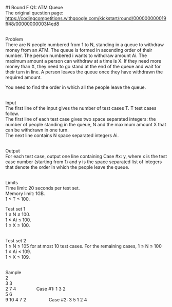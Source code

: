 #1 Round F Q1: ATM Queue<br/>
The original question page:<br/>
https://codingcompetitions.withgoogle.com/kickstart/round/000000000019ff48/00000000003f4ed8<br/><br/>

Problem<br/>
There are N people numbered from 1 to N, standing in a queue to withdraw money from an ATM. The queue is formed in ascending order of their number. The person numbered i wants to withdraw amount Ai. The maximum amount a person can withdraw at a time is X. If they need more money than X, they need to go stand at the end of the queue and wait for their turn in line. A person leaves the queue once they have withdrawn the required amount.<br/>

You need to find the order in which all the people leave the queue.<br/><br/>

Input<br/>
The first line of the input gives the number of test cases T. T test cases follow.<br/> 
The first line of each test case gives two space separated integers: the number of people standing in the queue, N and the maximum amount X that can be withdrawn in one turn.<br/> 
The next line contains N space separated integers Ai.<br/><br/> 

Output<br/>
For each test case, output one line containing Case #x: y, where x is the test case number (starting from 1) and y is the space separated list of integers that denote the order in which the people leave the queue.<br/><br/>

Limits<br/>
Time limit: 20 seconds per test set.<br/>
Memory limit: 1GB.<br/>
1 ≤ T ≤ 100.<br/>

Test set 1<br/>
1 ≤ N ≤ 100.<br/>
1 ≤ Ai ≤ 100.<br/>
1 ≤ X ≤ 100.<br/><br/>

Test set 2<br/>
1 ≤ N ≤ 105 for at most 10 test cases. For the remaining cases, 1 ≤ N ≤ 100<br/>
1 ≤ Ai ≤ 109.<br/>
1 ≤ X ≤ 109.<br/><br/>

Sample<br/>
2<br/>
3 3<br/>
2 7 4               &nbsp;&nbsp;&nbsp;&nbsp;&nbsp;&nbsp;&nbsp;&nbsp;&nbsp;&nbsp;&nbsp;&nbsp;&nbsp;&nbsp;&nbsp;Case #1: 1 3 2<br/>
5 6<br/>
9 10 4 7 2              &nbsp;&nbsp;&nbsp;&nbsp;&nbsp;&nbsp;&nbsp;&nbsp;&nbsp;&nbsp;&nbsp;&nbsp;&nbsp;&nbsp;&nbsp;&nbsp;&nbsp;Case #2: 3 5 1 2 4<br/>

